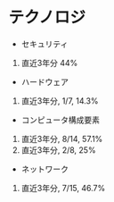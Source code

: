 # テクノロジ
- セキュリティ
1. 直近3年分 44%

-  ハードウェア
1. 直近3年分, 1/7, 14.3%

- コンピュータ構成要素
1. 直近3年分, 8/14, 57.1%
2. 直近3年分, 2/8, 25%

- ネットワーク
1. 直近3年分, 7/15, 46.7%

